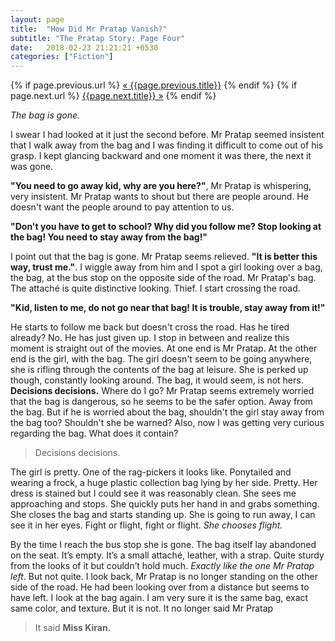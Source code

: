 ```yaml
---
layout: page
title:  "How Did Mr Pratap Vanish?"
subtitle: "The Pratap Story: Page Four"
date:   2018-02-23 21:21:21 +0530
categories: ["Fiction"]
---
```


<div class="PageNavigation">
  {% if page.previous.url %}
    <a class="prev" href="{{page.previous.url}}">&laquo; {{page.previous.title}}</a>
  {% endif %}
  {% if page.next.url %}
    <a class="next" href="{{page.next.url}}">{{page.next.title}} &raquo;</a>
  {% endif %}
</div>

_The bag is gone._ 

I swear I had looked at it just the second before. Mr Pratap seemed insistent that I walk away from the bag and I was finding it difficult to come out of his grasp. I kept glancing backward and one moment it was there, the next it was gone. 

**"You need to go away kid, why are you here?"**, Mr Pratap is whispering, very insistent. Mr Pratap wants to shout but there are people around. He doesn't want the people around to pay attention to us.

**"Don't you have to get to school? Why did you follow me? Stop looking at the bag! You need to stay away from the bag!"**

I point out that the bag is gone. Mr Pratap seems relieved. **"It is better this way, trust me."**. I wiggle away from him and I spot a girl looking over a bag, the bag, at the bus stop on the opposite side of the road. Mr Pratap's bag. The attaché is quite distinctive looking. Thief. I start crossing the road.

**"Kid, listen to me, do not go near that bag! It is trouble, stay away from it!"**

He starts to follow me back but doesn't cross the road. Has he tired already? No. He has just given up. I stop in between and realize this moment is straight out of the movies. At one end is Mr Pratap. At the other end is the girl, with the bag. The girl doesn't seem to be going anywhere, she is rifling through the contents of the bag at leisure. She is perked up though, constantly looking around. The bag, it would seem, is not hers.  **Decisions decisions.** Where do I go? Mr Pratap seems extremely worried that the bag is dangerous, so he seems to be the safer option. Away from the bag. But if he is worried about the bag, shouldn't the girl stay away from the bag too? Shouldn't she be warned? Also, now I was getting very curious regarding the bag. What does it contain? 

> Decisions decisions. 

The girl is pretty. One of the rag-pickers it looks like. Ponytailed and wearing a frock, a huge plastic collection bag lying by her side. Pretty. Her dress is stained but I could see it was reasonably clean. She sees me approaching and stops. She quickly puts her hand in and grabs something. She closes the bag and starts standing up. She is going to run away, I can see it in her eyes. Fight or flight, fight or flight. _She chooses flight._

By the time I reach the bus stop she is gone. The bag itself lay abandoned on the seat. It’s empty. It’s a small attaché, leather, with a strap. Quite sturdy from the looks of it but couldn’t hold much. _Exactly like the one Mr Pratap left_. But not quite. I look back, Mr Pratap is no longer standing on the other side of the road. He had been looking over from a distance but seems to have left. I look at the bag again. I am very sure it is the same bag, exact same color, and texture. But it is not. It no longer said Mr Pratap

> It said **Miss Kiran.**